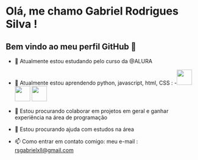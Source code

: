 # Olá, me chamo Gabriel Rodrigues Silva ! 
## Bem vindo ao meu perfil GitHub 👋

- 🔭 Atualmente estou estudando pelo curso da @ALURA
- 🌱 Atualmente estou aprendendo python, javascript, html, CSS : -<img src="https://cdn.jsdelivr.net/gh/devicons/devicon@latest/icons/python/python-original.svg" width="40" height="40"/> 
            <img src="https://cdn.jsdelivr.net/gh/devicons/devicon@latest/icons/javascript/javascript-original.svg" width="40" height="40"/>  <img src="https://cdn.jsdelivr.net/gh/devicons/devicon@latest/icons/html5/html5-original.svg" width="40" height="40"/>

- 👯 Estou procurando colaborar em projetos em geral e ganhar experiência na área de programação
- 🤔 Estou procurando ajuda com estudos na área
- 📫 Como entrar em contato comigo: meu e-mail : rsgabrielxll@gmail.com
